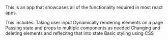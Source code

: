 This is an app that showcases all of the functionality required in most react apps.

This includes:
  Taking user input
  Dynamically rendering elements on a page
  Passing state and props to multiple components as needed
  Changing and deleting elements and reflecitng that into state
  Basic styling using CSS
